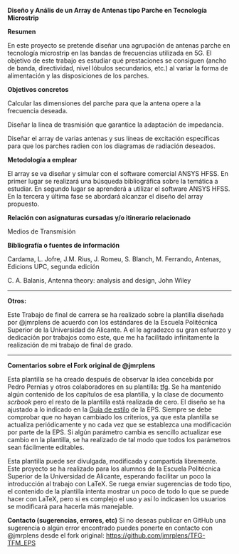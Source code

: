 
**Diseño y Anális de un Array de Antenas tipo Parche en Tecnología Microstrip** 

**Resumen**

En este proyecto se pretende diseñar una agrupación de antenas parche en tecnología microstrip en las bandas de frecuencias utilizada en 5G. El objetivo de este trabajo es estudiar qué prestaciones se consiguen (ancho de banda, directividad, nivel lóbulos secundarios, etc.) al variar la forma de alimentación y las disposiciones de los parches.

**Objetivos concretos** 

Calcular las dimensiones del parche para que la antena opere a la frecuencia deseada.

Diseñar la línea de trasmisión que garantice la adaptación de impedancia.

Diseñar el array de varias antenas y sus líneas de excitación específicas para que los parches radien con los diagramas de radiación deseados.

**Metodología a emplear** 

El array se va diseñar y simular con el software comercial ANSYS HFSS. En primer lugar se realizará una búsqueda bibliográfica sobre la temática a estudiar. En segundo lugar se aprenderá a utilizar el software ANSYS HFSS. En la tercera y última fase se abordará alcanzar el diseño del array propuesto.

**Relación con asignaturas cursadas y/o itinerario relacionado** 

Medios de Transmisión

**Bibliografía o fuentes de información** 

Cardama, L. Jofre, J.M. Rius, J. Romeu, S. Blanch, M. Ferrando, Antenas, Edicions UPC, segunda edición

C. A. Balanis, Antenna theory: analysis and design, John Wiley

---
**Otros:** 

Este Trabajo de final de carrera se ha realizado sobre la plantilla diseñada por @jmrplens de acuerdo con los estándares de la Escuela Politécnica Superior de la Universidad de Alicante. A el le agradezco su gran esfuerzo y dedicación por trabajos como este, que me ha facilitado infinitamente la realización de mi trabajo de final de grado. 

---
**Comentarios sobre el Fork original de @jmrplens** 

Esta plantilla se ha creado después de observar la idea concebida por Pedro Pernías y otros colaboradores en su plantilla: <a href="https://github.com/lcg51/tfg">tfg</a>. Se ha mantenido algún contenido de los capítulos de esa plantilla, y la clase de documento _scrbook_ pero el resto de la plantilla está realizada de cero. El diseño se ha ajustado a lo indicado en la <a href="https://eps.ua.es/es/ingenieria-sonido-imagen-telecomunicacion/documentos/tfg/libro-de-estilo.pdf">Guía de estilo</a> de la EPS. Siempre se debe comprobar que no hayan cambiado los criterios, ya que esta plantilla se actualiza periódicamente y no cada vez que se establezca una modificación por parte de la EPS. Si algún parámetro cambia es sencillo actualizar ese cambio en la plantilla, se ha realizado de tal modo que todos los parámetros sean fácilmente editables.

Esta plantilla puede ser divulgada, modificada y compartida libremente. Este proyecto se ha realizado para los alumnos de la Escuela Politécnica Superior de la Universidad de Alicante, esperando facilitar un poco la introducción al trabajo con LaTeX. Se ruega enviar sugerencias de todo tipo, el contenido de la plantilla intenta mostrar un poco de todo lo que se puede hacer con LaTeX, pero si es complejo el uso y así lo indicasen los usuarios se modificará para hacerla más manejable.


**Contacto (sugerencias, errores, etc)** 
Si no deseas publicar en GitHub una sugerencia o algún error encontrado puedes ponerte en contacto con @jmrplens desde el fork original: https://github.com/jmrplens/TFG-TFM_EPS
